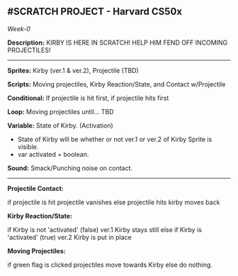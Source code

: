 #SCRATCH PROJECT - Harvard CS50x
 -------------------------------------------------
<i>Week-0</i> 

<b>Description:</b> KIRBY IS HERE IN SCRATCH! HELP HIM FEND OFF INCOMING PROJECTILES!

-------------------------------------------------

<b>Sprites:</b> Kirby (ver.1 & ver.2), Projectile (TBD)

<b>Scripts:</b> Moving projectiles, Kirby Reaction/State, and Contact w/Projectile

<b>Conditional:</b> If projectile is hit first, if projectile hits first

<b>Loop:</b> Moving projectiles until... TBD

<b>Variable:</b> State of Kirby. (Activation)
  - State of Kirby will be whether or not ver.1 or ver.2 of Kirby Sprite is visible.
  - var activated = boolean. 

<b>Sound:</b> Smack/Punching noise on contact. 

-------------------------------------------------


<b>Projectile Contact:</b>

 if projectile is hit
   projectile vanishes
 else projectile hits
   kirby moves back

<b>Kirby Reaction/State:</b>

 if Kirby is not 'activated' (false)
   ver.1 Kirby stays still
 else if Kirby is 'activated' (true)
   ver.2 Kirby is put in place

<b>Moving Projectiles:</b>

 if green flag is clicked
   projectiles move towards Kirby
 else
   do nothing.
